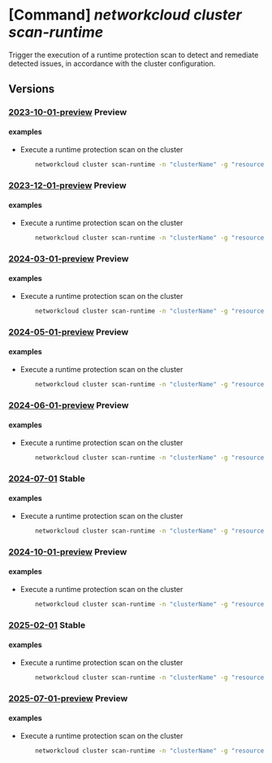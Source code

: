 # [Command] _networkcloud cluster scan-runtime_

Trigger the execution of a runtime protection scan to detect and remediate detected issues, in accordance with the cluster configuration.

## Versions

### [2023-10-01-preview](/Resources/mgmt-plane/L3N1YnNjcmlwdGlvbnMve30vcmVzb3VyY2Vncm91cHMve30vcHJvdmlkZXJzL21pY3Jvc29mdC5uZXR3b3JrY2xvdWQvY2x1c3RlcnMve30vc2NhbnJ1bnRpbWU=/2023-10-01-preview.xml) **Preview**

<!-- mgmt-plane /subscriptions/{}/resourcegroups/{}/providers/microsoft.networkcloud/clusters/{}/scanruntime 2023-10-01-preview -->

#### examples

- Execute a runtime protection scan on the cluster
    ```bash
        networkcloud cluster scan-runtime -n "clusterName" -g "resourceGroupName" --scan-activity "Scan"
    ```

### [2023-12-01-preview](/Resources/mgmt-plane/L3N1YnNjcmlwdGlvbnMve30vcmVzb3VyY2Vncm91cHMve30vcHJvdmlkZXJzL21pY3Jvc29mdC5uZXR3b3JrY2xvdWQvY2x1c3RlcnMve30vc2NhbnJ1bnRpbWU=/2023-12-01-preview.xml) **Preview**

<!-- mgmt-plane /subscriptions/{}/resourcegroups/{}/providers/microsoft.networkcloud/clusters/{}/scanruntime 2023-12-01-preview -->

#### examples

- Execute a runtime protection scan on the cluster
    ```bash
        networkcloud cluster scan-runtime -n "clusterName" -g "resourceGroupName" --scan-activity "Scan"
    ```

### [2024-03-01-preview](/Resources/mgmt-plane/L3N1YnNjcmlwdGlvbnMve30vcmVzb3VyY2Vncm91cHMve30vcHJvdmlkZXJzL21pY3Jvc29mdC5uZXR3b3JrY2xvdWQvY2x1c3RlcnMve30vc2NhbnJ1bnRpbWU=/2024-03-01-preview.xml) **Preview**

<!-- mgmt-plane /subscriptions/{}/resourcegroups/{}/providers/microsoft.networkcloud/clusters/{}/scanruntime 2024-03-01-preview -->

#### examples

- Execute a runtime protection scan on the cluster
    ```bash
        networkcloud cluster scan-runtime -n "clusterName" -g "resourceGroupName" --scan-activity "Scan"
    ```

### [2024-05-01-preview](/Resources/mgmt-plane/L3N1YnNjcmlwdGlvbnMve30vcmVzb3VyY2Vncm91cHMve30vcHJvdmlkZXJzL21pY3Jvc29mdC5uZXR3b3JrY2xvdWQvY2x1c3RlcnMve30vc2NhbnJ1bnRpbWU=/2024-05-01-preview.xml) **Preview**

<!-- mgmt-plane /subscriptions/{}/resourcegroups/{}/providers/microsoft.networkcloud/clusters/{}/scanruntime 2024-05-01-preview -->

#### examples

- Execute a runtime protection scan on the cluster
    ```bash
        networkcloud cluster scan-runtime -n "clusterName" -g "resourceGroupName" --scan-activity "Scan"
    ```

### [2024-06-01-preview](/Resources/mgmt-plane/L3N1YnNjcmlwdGlvbnMve30vcmVzb3VyY2Vncm91cHMve30vcHJvdmlkZXJzL21pY3Jvc29mdC5uZXR3b3JrY2xvdWQvY2x1c3RlcnMve30vc2NhbnJ1bnRpbWU=/2024-06-01-preview.xml) **Preview**

<!-- mgmt-plane /subscriptions/{}/resourcegroups/{}/providers/microsoft.networkcloud/clusters/{}/scanruntime 2024-06-01-preview -->

#### examples

- Execute a runtime protection scan on the cluster
    ```bash
        networkcloud cluster scan-runtime -n "clusterName" -g "resourceGroupName" --scan-activity "Scan"
    ```

### [2024-07-01](/Resources/mgmt-plane/L3N1YnNjcmlwdGlvbnMve30vcmVzb3VyY2Vncm91cHMve30vcHJvdmlkZXJzL21pY3Jvc29mdC5uZXR3b3JrY2xvdWQvY2x1c3RlcnMve30vc2NhbnJ1bnRpbWU=/2024-07-01.xml) **Stable**

<!-- mgmt-plane /subscriptions/{}/resourcegroups/{}/providers/microsoft.networkcloud/clusters/{}/scanruntime 2024-07-01 -->

#### examples

- Execute a runtime protection scan on the cluster
    ```bash
        networkcloud cluster scan-runtime -n "clusterName" -g "resourceGroupName" --scan-activity "Scan"
    ```

### [2024-10-01-preview](/Resources/mgmt-plane/L3N1YnNjcmlwdGlvbnMve30vcmVzb3VyY2Vncm91cHMve30vcHJvdmlkZXJzL21pY3Jvc29mdC5uZXR3b3JrY2xvdWQvY2x1c3RlcnMve30vc2NhbnJ1bnRpbWU=/2024-10-01-preview.xml) **Preview**

<!-- mgmt-plane /subscriptions/{}/resourcegroups/{}/providers/microsoft.networkcloud/clusters/{}/scanruntime 2024-10-01-preview -->

#### examples

- Execute a runtime protection scan on the cluster
    ```bash
        networkcloud cluster scan-runtime -n "clusterName" -g "resourceGroupName" --scan-activity "Scan"
    ```

### [2025-02-01](/Resources/mgmt-plane/L3N1YnNjcmlwdGlvbnMve30vcmVzb3VyY2Vncm91cHMve30vcHJvdmlkZXJzL21pY3Jvc29mdC5uZXR3b3JrY2xvdWQvY2x1c3RlcnMve30vc2NhbnJ1bnRpbWU=/2025-02-01.xml) **Stable**

<!-- mgmt-plane /subscriptions/{}/resourcegroups/{}/providers/microsoft.networkcloud/clusters/{}/scanruntime 2025-02-01 -->

#### examples

- Execute a runtime protection scan on the cluster
    ```bash
        networkcloud cluster scan-runtime -n "clusterName" -g "resourceGroupName" --scan-activity "Scan"
    ```

### [2025-07-01-preview](/Resources/mgmt-plane/L3N1YnNjcmlwdGlvbnMve30vcmVzb3VyY2Vncm91cHMve30vcHJvdmlkZXJzL21pY3Jvc29mdC5uZXR3b3JrY2xvdWQvY2x1c3RlcnMve30vc2NhbnJ1bnRpbWU=/2025-07-01-preview.xml) **Preview**

<!-- mgmt-plane /subscriptions/{}/resourcegroups/{}/providers/microsoft.networkcloud/clusters/{}/scanruntime 2025-07-01-preview -->

#### examples

- Execute a runtime protection scan on the cluster
    ```bash
        networkcloud cluster scan-runtime -n "clusterName" -g "resourceGroupName" --scan-activity "Scan"
    ```
